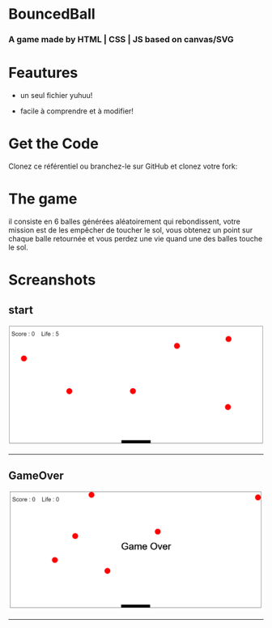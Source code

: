 # BouncedBall
### A game made by HTML | CSS | JS based on canvas/SVG

# Feautures

* un seul fichier yuhuu!

* facile à comprendre et à modifier!

# Get the Code 

Clonez ce référentiel ou branchez-le sur GitHub et clonez votre fork:

# The game

il consiste en 6 balles générées aléatoirement qui rebondissent, votre mission est de les empêcher de toucher le sol, vous obtenez un point sur chaque balle retournée et vous perdez une vie quand une des balles touche le sol.

# Screanshots

## start 
   ![Image](https://github.com/DevHardAJM/BouncedBall/blob/master/Screens/start.PNG)
***
## GameOver
   ![Image](https://github.com/DevHardAJM/BouncedBall/blob/master/Screens/gameover.PNG)
***

